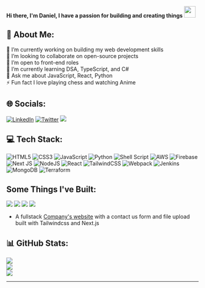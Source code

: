 **Hi there, I'm Daniel, I have a passion for building and creating things** <img src="https://raw.githubusercontent.com/MartinHeinz/MartinHeinz/master/wave.gif" width="30px">

## 💫 About Me:
🔭 I’m currently working on building my web development skills <br>👯 I’m looking to collaborate on open-source projects<br>🤝 I’m open to front-end roles<br>🌱 I’m currently learning DSA, TypeScript, and C#<br>💬 Ask me about JavaScript, React, Python<br>⚡ Fun fact I love playing chess and watching Anime


## 🌐 Socials:
[![LinkedIn](https://img.shields.io/badge/LinkedIn-%230077B5.svg?logo=linkedin&logoColor=white)](https://linkedin.com/in/danielukoha101) [![Twitter](https://img.shields.io/badge/Twitter-%231DA1F2.svg?logo=Twitter&logoColor=white)](https://twitter.com/i_amsuperfly) 
[![](https://visitcount.itsvg.in/api?id=Superfly101&icon=0&color=1)](https://visitcount.itsvg.in)

## 💻 Tech Stack:
![HTML5](https://img.shields.io/badge/html5-%23E34F26.svg?style=for-the-badge&logo=html5&logoColor=white) ![CSS3](https://img.shields.io/badge/css3-%231572B6.svg?style=for-the-badge&logo=css3&logoColor=white) ![JavaScript](https://img.shields.io/badge/javascript-%23323330.svg?style=for-the-badge&logo=javascript&logoColor=%23F7DF1E) ![Python](https://img.shields.io/badge/python-3670A0?style=for-the-badge&logo=python&logoColor=ffdd54) ![Shell Script](https://img.shields.io/badge/shell_script-%23121011.svg?style=for-the-badge&logo=gnu-bash&logoColor=white) ![AWS](https://img.shields.io/badge/AWS-%23FF9900.svg?style=for-the-badge&logo=amazon-aws&logoColor=white) ![Firebase](https://img.shields.io/badge/firebase-%23039BE5.svg?style=for-the-badge&logo=firebase) ![Next JS](https://img.shields.io/badge/Next-black?style=for-the-badge&logo=next.js&logoColor=white) ![NodeJS](https://img.shields.io/badge/node.js-6DA55F?style=for-the-badge&logo=node.js&logoColor=white) ![React](https://img.shields.io/badge/react-%2320232a.svg?style=for-the-badge&logo=react&logoColor=%2361DAFB) ![TailwindCSS](https://img.shields.io/badge/tailwindcss-%2338B2AC.svg?style=for-the-badge&logo=tailwind-css&logoColor=white) ![Webpack](https://img.shields.io/badge/webpack-%238DD6F9.svg?style=for-the-badge&logo=webpack&logoColor=black) ![Jenkins](https://img.shields.io/badge/jenkins-%232C5263.svg?style=for-the-badge&logo=jenkins&logoColor=white) ![MongoDB](https://img.shields.io/badge/MongoDB-%234ea94b.svg?style=for-the-badge&logo=mongodb&logoColor=white) ![Terraform](https://img.shields.io/badge/terraform-%235835CC.svg?style=for-the-badge&logo=terraform&logoColor=white)

## Some Things I've Built:
<div>
  <a href="https://quiz-app-hazel-delta.vercel.app/"><img src="https://github-readme-stats.vercel.app/api/pin/?username=Superfly101&repo=Quiz-App&title_color=14b8a6&text_color=ffffff&icon_color=14b8a6&bg_color=1c1917&hide_border=false&locale=en" /></a>
  <a href="https://superfly101.github.io/Portfolio/"><img src="https://github-readme-stats.vercel.app/api/pin/?username=Superfly101&repo=Portfolio&title_color=14b8a6&text_color=ffffff&icon_color=14b8a6&bg_color=1c1917&hide_border=false&locale=en" /></a>
  <a href="https://musica-six.vercel.app/"><img src="https://github-readme-stats.vercel.app/api/pin/?username=Superfly101&repo=Musica&title_color=14b8a6&text_color=ffffff&icon_color=14b8a6&bg_color=1c1917&hide_border=false&locale=en" /></a>
  <a href="https://linktree-delta-one.vercel.app/"><img src="https://github-readme-stats.vercel.app/api/pin/?username=Superfly101&repo=Linktree&title_color=14b8a6&text_color=ffffff&icon_color=14b8a6&bg_color=1c1917&hide_border=false&locale=en" /></a>

- A fullstack [Company's website](https://creative-start-website.vercel.app/) with a contact us form and file upload built with Tailwindcss and Next.js

## 📊 GitHub Stats:
![](https://github-readme-stats.vercel.app/api?username=Superfly101&theme=gotham&hide_border=false&include_all_commits=false&count_private=false)<br/>
![](https://github-readme-streak-stats.herokuapp.com/?user=Superfly101&theme=gotham&hide_border=false)<br/>
![](https://github-readme-stats.vercel.app/api/top-langs/?username=Superfly101&theme=gotham&hide_border=false&include_all_commits=false&count_private=false&layout=compact)

---
